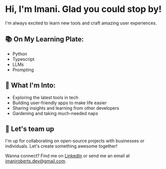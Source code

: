 # Hi, I'm Imani. Glad you could stop by!

I'm always excited to learn new tools and craft amazing user experiences.

## 📚 On My Learning Plate:

- Python
- Typescript
- LLMs
- Prompting

## 🌟 What I'm Into:

- Exploring the latest tools in tech
- Building user-friendly apps to make life easier
- Sharing insights and learning from other developers
- Gardening and taking much-needed naps

## 🤝 Let's team up
I'm up for collaborating on open-source projects with businesses or individuals. Let's create something awesome together!

Wanna connect? Find me on [LinkedIn](https://www.linkedin.com/in/imaniroberts/) or send me an email at imaniroberts.dev@gmail.com.
